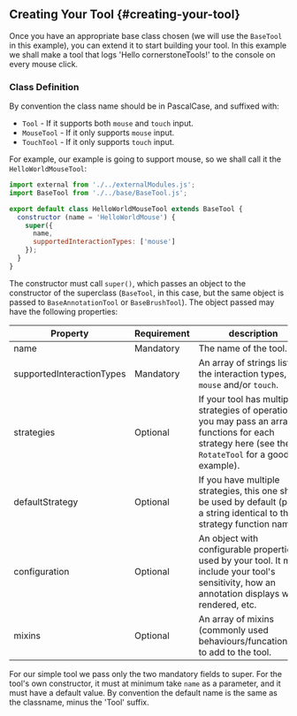 ## Creating Your Tool {#creating-your-tool}

Once you have an appropriate base class chosen (we will use the `BaseTool` in this example), you can extend it to start building your tool. In this example we shall make a tool that logs 'Hello cornerstoneTools!' to the console on every mouse click.

### Class Definition

By convention the class name should be in PascalCase, and suffixed with:
- `Tool` - If it supports both `mouse` and `touch` input.
- `MouseTool` - If it only supports `mouse` input.
- `TouchTool` - If it only supports `touch` input.

For example, our example is going to support mouse, so we shall call it the `HelloWorldMouseTool`:

```js
import external from './../externalModules.js';
import BaseTool from './../base/BaseTool.js';

export default class HelloWorldMouseTool extends BaseTool {
  constructor (name = 'HelloWorldMouse') {
    super({
      name,
      supportedInteractionTypes: ['mouse']
    });
  }
}
```

The constructor must call `super()`, which passes an object to the constructor of the superclass (`BaseTool`, in this case, but the same object is passed to `BaseAnnotationTool` or `BaseBrushTool`). The object passed may have the following properties:

| Property | Requirement | description |
|----------|-------|-------------|
| name| Mandatory | The name of the tool. |
| supportedInteractionTypes | Mandatory | An array of strings listing the interaction types, `mouse` and/or `touch`.|
| strategies | Optional | If your tool has multiple strategies of operation, you may pass an array of functions for each strategy here (see the `RotateTool` for a good example).|
| defaultStrategy | Optional | If you have multiple strategies, this one should be used by default (pass a string identical to the strategy function name). |
| configuration | Optional | An object with configurable properties used by your tool. It may include your tool's sensitivity, how an annotation displays when rendered, etc. |
| mixins | Optional | An array of mixins (commonly used behaviours/funcationality) to add to the tool.|

For our simple tool we pass only the two mandatory fields to super. For the tool's own constructor, it must at minimum take `name` as a parameter, and it must have a default value. By convention the default name is the same as the classname, minus the 'Tool' suffix.
